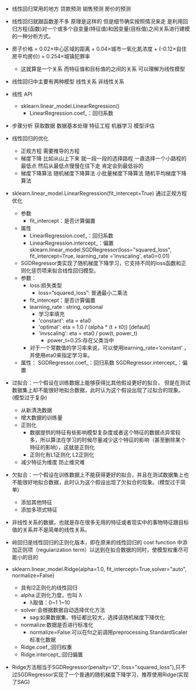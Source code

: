 - 线性回归常用的地方   贷款预测  销售预测  房价的预测
- 线性回归就跟函数差不多  原理是这样的  但是细节确实按照情况来走  是利用回归方程(函数)对一个或多个自变量(特征值)和因变量(目标值)之间关系进行建模的一种分析方式。
- 房子价格 = 0.02×中心区域的距离 + 0.04×城市一氧化氮浓度 + (-0.12×自住房平均房价) + 0.254×城镇犯罪率
	- 这就算是一个关系  而特征值和目标值的之间的关系  可以理解为线性模型
- 线性回归中主要有两种模型  线性关系  非线性关系
- 线性  API
	-  sklearn.linear_model.LinearRegression()
		- LinearRegression.coef_：回归系数
- 步骤分析  获取数据  数据基本处理  特征工程  机器学习  模型评估
- 线性回归的优化
	- 正规方程   需要推导的方程
	- 梯度下降   比如从山上下来  就一段一段的选择路程  一直选择一个小路程的最低点  然后从最低点慢慢在往下走  肯定会到最低谷的
	- 梯度下降算法  随机梯度下降算法  小批量梯度下降算法  随机平均梯度下降算法
- sklearn.linear_model.LinearRegression(fit_intercept=True)
	通过正规方程优化
	- 参数
		- fit_intercept：是否计算偏置
	- 属性
		- LinearRegression.coef_：回归系数
		- LinearRegression.intercept_：偏置
sklearn.linear_model.SGDRegressor(loss="squared_loss", fit_intercept=True, learning_rate ='invscaling', eta0=0.01)
	- SGDRegressor类实现了随机梯度下降学习，它支持不同的loss函数和正则化惩罚项来拟合线性回归模型。
	- 参数：
		- loss:损失类型
			- loss=”squared_loss”: 普通最小二乘法
		- fit_intercept：是否计算偏置
		- learning_rate : string, optional
			- 学习率填充
			- 'constant': eta = eta0
			- 'optimal': eta = 1.0 / (alpha * (t + t0)) [default]
			- 'invscaling': eta = eta0 / pow(t, power_t)
				- power_t=0.25:存在父类当中
		- 对于一个常数值的学习率来说，可以使用learning_rate=’constant’ ，并使用eta0来指定学习率。
	- 属性：
		SGDRegressor.coef_：回归系数
		SGDRegressor.intercept_：偏置

- 过拟合：一个假设在训练数据上能够获得比其他假设更好的拟合， 但是在测试数据集上却不能很好地拟合数据，此时认为这个假设出现了过拟合的现象。(模型过于复杂)
	- 从新清洗数据
	- 增大数据的训练量
	- 正则化
		- 数据提供的特征有些影响模型复杂度或者这个特征的数据点异常较多，所以算法在学习的时候尽量减少这个特征的影响（甚至删除某个特征的影响），这就是正则化
		- 正则化有L1正则化  L2正则化
	- 减少特征为维度 防止维灾难 
- 欠拟合：一个假设在训练数据上不能获得更好的拟合，并且在测试数据集上也不能很好地拟合数据，此时认为这个假设出现了欠拟合的现象。(模型过于简单)
	- 添加其他特征
	- 添加多项式特征

- 非线性关系的数据，也就是存在很多无用的特征或者现实中的事物特征跟目标值的关系并不是简单的线性关系。

- 岭回归是线性回归的正则化版本，即在原来的线性回归的 cost function 中添加正则项（regularization term）以达到在拟合数据的同时，使模型权重尽可能小的目的
- sklearn.linear_model.Ridge(alpha=1.0, fit_intercept=True,solver="auto", normalize=False)
	- 具有l2正则化的线性回归
	- alpha:正则化力度，也叫 λ
		- λ取值：0~1 1~10
	- solver:会根据数据自动选择优化方法
		- sag:如果数据集、特征都比较大，选择该随机梯度下降优化 
	- normalize:数据是否进行标准化
		- normalize=False:可以在fit之前调用preprocessing.StandardScaler标准化数据
	- Ridge.coef_:回归权重
	- Ridge.intercept_:回归偏置
- Ridge方法相当于SGDRegressor(penalty='l2', loss="squared_loss"),只不过SGDRegressor实现了一个普通的随机梯度下降学习，推荐使用Ridge(实现了SAG)



